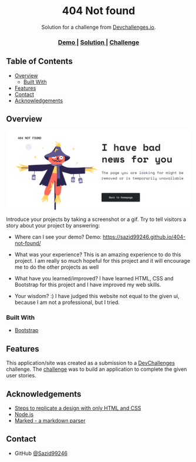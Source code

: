 <!-- Please update value in the {}  -->

<h1 align="center">404 Not found</h1>

<div align="center">
   Solution for a challenge from  <a href="http://devchallenges.io" target="_blank">Devchallenges.io</a>.
</div>

<div align="center">
  <h3>
    <a href="https://{your-demo-link.your-domain}">
      Demo
    </a>
    <span> | </span>
    <a href="https://{your-url-to-the-solution}">
      Solution
    </a>
    <span> | </span>
    <a href="https://devchallenges.io/challenges/wBunSb7FPrIepJZAg0sY">
      Challenge
    </a>
  </h3>
</div>

<!-- TABLE OF CONTENTS -->

## Table of Contents

- [Overview](#overview)
  - [Built With](#built-with)
- [Features](#features)
- [Contact](#contact)
- [Acknowledgements](#acknowledgements)

<!-- OVERVIEW -->

## Overview

![screenshot](./screenshot.png)

Introduce your projects by taking a screenshot or a gif. Try to tell visitors a story about your project by answering:

- Where can I see your demo?
Demo: https://sazid99246.github.io/404-not-found/

- What was your experience?
This is an amazing experience to do this project. I am really so much hopeful for this project and it will encourage me to do the other projects as well

- What have you learned/improved?
I have learned HTML, CSS and Bootstrap for this project and I have improved my web skills.
- Your wisdom? :)
I have judged this website not equal to the given ui, because I am not a professional, but I tried.
### Built With

<!-- This section should list any major frameworks that you built your project using. Here are a few examples.-->

- [Bootstrap](https://getbootstrap.com/)

## Features

<!-- List the features of your application or follow the template. Don't share the figma file here :) -->

This application/site was created as a submission to a [DevChallenges](https://devchallenges.io/challenges) challenge. The [challenge](https://devchallenges.io/challenges/wBunSb7FPrIepJZAg0sY) was to build an application to complete the given user stories.


## Acknowledgements

<!-- This section should list any articles or add-ons/plugins that helps you to complete the project. This is optional but it will help you in the future. For exmpale -->

- [Steps to replicate a design with only HTML and CSS](https://devchallenges-blogs.web.app/how-to-replicate-design/)
- [Node.js](https://nodejs.org/)
- [Marked - a markdown parser](https://github.com/chjj/marked)

## Contact

- GitHub [@Sazid99246](https://github.com/Sazid99246})
